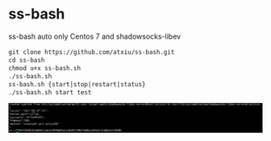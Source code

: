 # ss-bash
ss-bash auto only Centos 7 and shadowsocks-libev
```
git clone https://github.com/atxiu/ss-bash.git
cd ss-bash
chmod u+x ss-bash.sh
./ss-bash.sh
ss-bash.sh {start|stop|restart|status}
./ss-bash.sh start test
```
![Snipaste_2018-01-01_09-33-50](Snipaste_2018-01-01_09-33-50.png)
